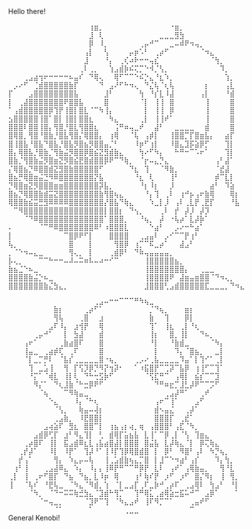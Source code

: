 Hello there!

⠀⠀⠀⠀⠀⠀⠀⠀⠀⠀⠀⠀⠀⠀⠀⠀⢰⣶⡀⠀⠀⠀⠀⠀⠀⠀⠀⠀⠀⠀⠀⠀⠐⣶⡀⠀⠀⠀⠀⠀⠀⠀⠀⠀⠀⠀⠀
⠀⠀⠀⠀⠀⠀⠀⠀⠀⠀⠀⠀⠀⠀⠀⠀⣸⠀⢇⠀⠀⠀⠀⠀⠀⠀⠀⠀⠀⠀⣀⣀⣀⣻⣳⠀⠀⠀⠀⠀⠀⠀⠀⠀⠀⠀⠀
⠀⠀⠀⠀⠀⠀⠀⠀⠀⠀⠀⠀⠀⠀⠀⠀⡿⠀⠸⡀⠀⠀⠀⠀⠀⠀⢀⡤⠚⠉⠀⠀⣀⠤⠾⠟⠲⢤⡀⠀⠀⠀⠀⠀⠀⠀⠀
⠀⠀⠀⠀⠀⠀⠀⠀⠀⠀⠀⠀⠀⠀⠀⢠⡇⠀⠀⢣⠀⠀⠀⠀⡤⡶⠡⠃⠀⢀⡴⠋⠀⠀⠀⠀⠀⠀⠈⠲⣄⠀⠀⠀⠀⠀⠀
⠀⠀⠀⠀⠀⠀⠀⠀⠀⠀⠀⠀⠀⠀⠀⣸⠀⠀⠀⠘⡄⠀⢀⢎⠴⠗⠒⠒⢤⣎⠀⠀⠀⠀⠀⠀⠀⠀⠀⠀⠈⢳⡀⠀⠀⠀⠀
⠀⠀⠀⠀⠀⠀⠀⠀⠀⠀⠀⠀⠀⠀⢀⠇⢀⡀⠀⠀⢱⣠⣾⡷⠮⢍⡉⠑⠺⡈⢣⡀⠀⠀⠀⠀⠀⠀⠀⠀⠀⠀⠹⡀⠀⠀⠀
⠀⠀⠀⢀⣠⣴⢲⠖⠒⠒⠒⠒⠦⣤⠎⠀⠙⢿⢄⠀⠀⢿⠋⠉⠉⠑⠮⡑⣄⠘⣆⠱⡀⠀⠀⠀⠀⠀⠀⠀⠀⠀⠀⢱⡀⠀⠀
⠀⡠⠔⠋⠀⢈⣾⣿⣿⣿⣿⣿⣷⡏⠀⠀⠀⠀⠙⠀⣠⠜⠋⠓⠲⢄⠀⠙⣌⢧⠈⢆⢧⠀⠀⠀⠀⠀⠀⡆⠀⠀⠀⢠⣇⠀⠀
⡏⠀⠀⠀⣠⣿⣿⣿⣿⣿⣿⣿⣿⣧⠀⠀⠀⠀⠀⣸⠃⠀⠀⠀⠀⠀⢳⠀⠘⡎⣇⠸⣼⠀⠀⠀⠀⠀⢠⡇⠀⠀⠀⠘⣾⠀⠀
⡇⠀⢀⣼⣿⣿⣿⣿⣿⣿⣿⠟⣿⣿⣧⠀⠀⠀⠀⣿⠀⠀⠀⠀⠀⠀⠈⡇⠀⢸⢸⠀⣿⠀⠀⠀⠀⠀⠀⢸⠀⠀⠀⠀⣿⠀⠀
⠁⢠⣾⣿⣿⣿⣿⣿⡿⢹⡟⢸⣿⡇⣿⣇⠈⠉⠳⢸⡄⠀⠀⠀⠀⠀⠀⡇⠀⢸⢸⠀⡿⠀⠀⠀⠀⠀⠀⢸⠀⠀⠀⠀⣿⠀⠀
⣢⣿⣿⣿⣿⣿⢸⣿⠁⣿⡇⢸⣿⡇⣿⣿⣆⠀⠀⠀⠳⣄⠀⠀⠀⠀⢀⡇⠀⢸⢸⠞⠁⠀⠀⠀⠀⠀⠀⢸⠀⠀⠀⠀⣿⠀⠀
⣿⣿⣿⠇⣿⣿⢸⣿⡄⢻⣿⡘⣿⣇⢻⣿⣿⣆⠀⠀⠀⢨⠛⠶⢤⣀⠞⠀⠀⣼⠃⠀⠀⣀⣀⣀⣀⠀⠀⣾⠀⠀⠀⠀⣿⠀⠀
⣿⢿⣿⡀⢻⣿⠘⣿⣷⡘⣿⣧⢻⣿⡌⢿⣿⣿⡄⠀⢰⢿⠀⠀⠈⢧⠀⢠⡾⡇⠀⠀⢸⣿⣿⡉⡏⣿⣶⣧⡄⠀⠀⣴⡏⠀⠀
⣿⢸⣿⣧⠘⣿⣧⠙⣿⣧⡘⣿⣧⡻⣿⣦⡻⣿⣿⣤⡈⠃⠀⠀⠀⠸⡶⠋⢰⡇⠀⠀⠸⣿⣄⣹⡯⣵⡿⡋⠀⠀⠀⢹⡇⠀⠀
⣿⡄⢿⣿⣧⡘⣿⣷⡈⢻⣷⣬⡻⣿⣿⡿⣿⣮⣝⣻⣾⣷⣄⠀⠀⠀⢳⠔⠋⠳⡄⠀⠀⠓⠛⠒⠉⠡⠖⠁⠀⠀⠀⢹⡇⠀⠀
⣿⣷⡈⢻⣿⣷⣬⡻⣿⣶⣝⡻⣿⣮⣟⣿⣾⣿⣿⡿⠟⠉⠙⢷⡀⠀⠈⡖⠤⣄⡙⣄⠀⠀⠀⠀⠀⠀⠀⠀⠀⢠⠃⣼⠁⠀⠀
⡌⢿⣿⣦⡙⠿⣿⣿⣾⣝⣻⣿⣷⣿⣿⣿⣿⣿⠋⠀⠀⠀⠀⠀⠙⣆⠀⢹⠀⠀⠈⠻⣷⡀⠀⠀⠀⠀⠀⠀⠀⠈⣞⣼⠀⠀⠀
⣿⣦⡛⢿⣿⣶⣬⣙⠻⠿⣿⣿⣿⣿⣿⣿⣿⡝⣧⠀⠀⠀⠀⠀⠀⠘⣆⠀⢇⠀⠀⠀⢸⠃⠀⠀⠀⠀⠀⠀⠀⡾⠉⣇⡇⠀⠀
⡙⢿⣿⣶⣝⡻⣿⣿⣿⣶⣶⣿⣿⣿⣿⣿⣿⣿⡽⣧⡀⠀⠀⠀⠀⠀⠘⡆⠸⡆⠀⠀⡸⠀⠀⠀⠀⠀⠀⠀⣴⠃⠀⠹⣵⠀⠀
⣿⣦⡙⢿⣿⣿⣷⣾⣭⣝⣿⣿⣿⣿⣿⣿⣿⣿⣷⢻⣿⢦⣄⠀⠀⠀⠀⠘⡄⢹⠀⢀⠇⠀⢰⠚⡦⢠⠖⣷⢿⠀⠀⠀⢿⡆⠀
⢿⣿⣿⣷⣮⣭⣛⣻⠿⠿⠿⠿⣿⣿⣿⣿⣿⣿⣿⡜⣿⣧⠙⢷⣄⠀⠀⠀⠱⣀⡇⡸⠀⢠⠇⢀⣇⡟⢀⣟⡏⠀⠀⠀⠘⣧⠀
⠀⠉⠻⣿⣿⣿⣿⣿⣿⣿⣿⣿⣿⣿⣿⣿⣿⣿⣿⡇⣿⣿⡆⠀⠙⢢⡀⠀⠀⠀⢀⠇⠀⡞⠀⡼⡸⠀⡼⡹⠀⠀⠀⠀⠀⠀⠀
⠀⠀⠀⠈⠙⠿⣿⣿⣿⣿⣿⣿⣿⣿⣿⣿⣿⣿⣿⠁⣿⣿⣿⡀⠀⠀⠘⢦⡀⠀⡼⠀⠐⢧⡴⠁⣇⡼⡷⠁⠀⠀⠀⠀⠀⠀⠀
⠄⠀⠀⠀⠀⠀⠈⠉⠛⠿⣿⣿⣿⣿⣿⣿⣿⠿⠃⠰⣿⣿⣿⣇⠀⠀⠀⠀⠑⣴⠃⠀⠀⡠⠔⠒⠓⣴⠁⠀⠀⠀⠀⠀⠀⠀⠀
⡇⠀⠀⠀⠀⠀⠀⠀⠀⠀⠀⠉⣿⡿⠟⠋⡇⠀⠀⠀⣿⣿⣿⣿⠀⠀⢀⣠⣤⠇⠀⡠⠊⠉⠉⡟⢰⠃⠀⠀⠀⠀⠀⠀⠀⠀⠀
⢧⡀⠀⠀⠀⠀⠀⠀⠀⠀⠀⠀⣿⠀⠀⠀⡇⠀⠀⠀⠀⢻⣿⡿⠀⢰⡉⠉⠯⣀⡴⠁⠀⠀⣼⣠⠃⠀⠀⠀⠀⠀⠀⠀⠀⠀⠀
⡀⠈⠑⠲⠤⣄⣀⠀⠀⠀⠀⠀⢻⢄⡀⠀⡇⠀⠀⠀⢀⣾⡿⠃⠀⠙⠷⢤⣤⣤⣤⣤⡀⠀⠀⠀⠀⠀⠀⠀⠀⠀⠀⠀⠀⠀⠀
⡧⢄⡀⠀⠀⠀⠉⠉⠓⠒⠒⠤⠼⠤⠭⠶⠧⠤⠴⠒⠊⠉⠀⠀⠀⠀⠀⢸⣿⣿⣿⣿⣿⣦⡀⠀⠀⠀⠀⠀⠀⠀⠀⠀⠀⠀⠀
⣷⣦⣈⠑⠦⣀⠀⠀⠀⠀⠀⠀⠀⠀⠀⠀⠀⠀⠀⠀⠀⠀⠀⠀⠀⠀⠀⢸⣿⣿⣿⣿⣿⣿⣿⡄⠀⠀⢀⣀⣀⠀⠀⠀⠀⠀⠀
⣿⣿⣿⣿⣷⣬⡑⠦⣀⠀⠀⠀⠀⠀⠀⠀⠀⠀⠀⠀⠀⠀⠀⠀⠀⠀⠀⢸⣿⣿⣿⣿⠟⠀⣼⣶⣤⣶⣿⣿⠈⠙⠲⢄⡀⠀⠀
⣿⣿⣿⣿⣿⣿⣿⣷⣌⣳⣄⡀⠀⠀⠀⠀⠀⠀⠀⠀⠀⠀⠀⠀⠀⠀⠀⣸⣿⣿⣿⢃⣠⣾⣿⣿⣿⣿⣿⣏⣀⣀⣀⡀⠙⠲⣄

⠀⠀⠀⠀⠀⠀⠀⠀⠀⠀⠀⠀⠀⠀⠀⠀⠀⢀⣠⠤⠒⠒⠉⠉⠉⠛⠳⢦⣀⠀⠀⠀⠀⠀⠀⠀⠀⠀⠀⠀⠀⠀⠀⠀⠀⠀
⠀⠀⠀⠀⠀⠀⠀⠀⠀⣷⡆⠀⠀⠀⠀⢀⡴⠋⠁⠀⠀⠀⠀⠀⠀⠀⠀⠀⡈⠙⢦⡀⠀⠀⠀⣶⡆⠀⠀⠀⠀⠀⠀⠀⠀⠀
⠀⠀⠀⠀⠀⠀⠀⠀⠀⢻⢧⠀⠀⠀⢀⣿⠀⠀⣰⠀⠀⠀⠀⠀⠀⠀⠀⠀⣷⠀⠀⢹⠀⠀⠀⡿⡇⠀⠀⠀⠀⠀⠀⠀⠀⠀
⠀⠀⠀⠀⠀⠀⠀⠀⣠⠏⠸⡄⠀⣰⢺⡟⠀⠀⢿⠀⠀⠀⠀⠀⠀⠀⠀⠀⢹⠁⠀⢸⣆⠀⢀⡇⠘⢆⠀⠀⠀⠀⠀⠀⠀⠀
⠀⠀⠀⠀⠀⢀⡤⠚⠁⠀⠀⡇⠀⣳⣼⠀⠀⠀⣾⠀⠀⠀⠀⠀⠀⠀⠀⠀⢸⡆⠀⠀⣿⡀⢸⡇⠀⠀⠙⠦⡀⠀⠀⠀⠀⠀
⠀⠀⠀⢠⠖⠁⠀⠀⠀⠀⢀⣷⣴⣿⠏⠀⠀⠀⣿⠀⠀⠀⠀⠀⠀⠀⠀⠀⠘⡇⠀⠀⠘⣷⣾⣀⠀⠀⠀⠀⠈⠳⡄⠀⠀⠀
⠀⠀⠀⢸⣤⣀⠀⢀⣴⡾⢏⠀⢀⠏⠀⠀⠀⠀⣿⠀⠀⠀⠀⠀⠀⠀⠀⠀⠀⡇⠀⠀⠀⠹⡄⠈⣿⣦⡀⠀⠀⣀⡇⠀⠀⠀
⠀⠀⠀⠈⡇⣀⡉⡛⠇⠀⠈⣧⡎⢀⣀⣀⣀⣀⣿⠐⢦⡀⠀⠀⠀⢀⡠⠔⢀⣧⣀⣀⣀⣀⠹⣤⠁⡇⢹⠊⠁⢀⡇⠀⠀⠀
⠀⠀⠀⠀⢹⠀⣀⣡⢸⠀⠀⢻⠀⡏⢫⡹⡿⡙⠻⡝⢲⡽⠂⠀⠀⠁⠰⣯⣿⡟⠉⢉⡽⠉⣧⡿⠀⢰⢸⠋⠉⢹⠁⠀⠀⠀
⠀⠀⠀⠀⠘⡍⠁⠈⢾⣇⠀⢸⡇⢇⠀⠙⠓⢒⣫⡷⠋⠀⠀⠀⠀⠀⠀⠈⢫⣏⠛⠉⠀⢠⢿⡇⠀⣮⡎⠉⠉⣹⠀⠀⠀⠀
⠀⠀⠀⠀⠀⠻⡌⠁⠀⠙⢆⣸⣷⠈⠓⣒⡿⠟⠋⠀⠀⠀⠀⠀⠀⠀⠀⠀⠀⠙⠛⠶⣖⡉⣸⣃⡼⠟⠉⠉⡩⠋⠀⠀⠀⠀
⠀⠀⠀⠀⠀⠀⠈⢦⠀⠀⠀⠉⠻⢷⣤⣀⠀⠀⠀⠀⠀⠀⠀⠀⠀⠀⠀⠀⠀⠀⠀⢀⣠⡼⠛⠁⠀⠀⢀⠞⠀⠀⠀⠀⠀⠀
⠀⠀⠀⠀⠀⠀⠀⠀⠑⣄⠀⠀⠀⠸⡄⠈⠓⢆⠀⠀⠀⠀⠀⠀⠀⠀⠀⠀⠀⢠⠖⠉⢸⠁⠀⠀⠀⣠⠋⠀⠀⠀⠀⠀⠀⠀
⠀⠀⠀⠀⠀⠀⠀⠀⠀⠈⢣⡀⠀⠀⢷⣤⠤⢼⡆⠀⠀⠀⠀⠀⠀⠀⠀⠀⠀⣾⠢⣤⣌⠀⠀⢀⡼⠁⠀⠀⠀⠀⠀⠀⠀⠀
⠀⠀⠀⠀⠀⠀⠀⠀⠀⢀⣠⣷⡀⠀⠸⣟⣿⣿⡇⠀⠀⠀⠀⠀⠀⠀⠀⠀⠀⣿⣿⣿⡏⠀⢀⣞⠁⠀⠀⠀⠀⠀⠀⠀⠀⠀
⠀⠀⠀⠀⠀⠀⠀⣠⢴⣵⠏⠀⣻⣆⠀⣿⣿⠉⡇⠀⢰⣦⢠⡆⢴⡀⢶⠀⢠⣿⣿⣿⠃⢠⣏⠈⠳⡀⠀⠀⠀⠀⠀⠀⠀⠀
⠀⠀⠀⠀⠀⣠⣾⡿⢋⡏⠀⣰⠃⠻⣄⢹⡇⠀⢃⠀⣾⢿⡏⣥⣦⣧⠀⣇⢸⠁⠉⡿⢀⡇⠈⢣⠀⢹⣶⣄⠀⠀⠀⠀⠀⠀
⠀⠀⠀⢀⡴⣿⠏⠀⢸⡇⠀⣯⣠⣾⠿⣆⣇⢠⣧⣴⣿⣼⡇⣿⣿⣿⠀⣿⣬⣧⠀⣇⡼⢷⣄⠈⡇⠀⡿⢍⢷⣄⠀⠀⠀⠀
⠀⠀⢀⡞⡼⠁⠀⠀⠸⡇⠀⠸⡟⠁⠀⢹⡼⠘⠁⢸⠸⡏⢹⡿⢿⣿⣾⣿⠀⡇⠀⡿⠃⠀⠻⣿⠃⢠⠇⠀⠳⡙⢦⡀⠀⠀
⠀⠀⡞⢠⠁⠀⠀⠀⠀⢻⡄⠀⠱⣄⡤⠤⢧⠀⠀⢸⢀⣡⣾⣷⢦⣄⡉⣿⠀⡇⣸⠉⠑⠲⣴⠃⢠⡎⠀⠀⠀⠹⡄⢳⡀⠀
⠀⢰⠃⢸⠀⠀⠀⢀⣠⣼⠿⣄⠀⠱⡄⠀⠸⡄⡄⢸⠿⡟⠛⠉⠉⠛⡿⡟⠀⣇⠇⠀⢠⠞⠁⢠⢿⣷⣤⡀⠀⠀⢻⠘⣇⠀
⢀⡇⠀⢸⠀⢀⠖⠋⣿⡏⠀⠙⣦⠀⠙⣦⡀⣇⠸⡶⠀⢿⠀⠀⠀⢰⠃⢷⠎⡟⠀⡰⠋⠀⡰⠋⠀⣿⡌⠻⡆⠀⢸⠀⢻⡀
⢸⠀⠀⠈⢧⠎⠀⠘⣟⢧⣀⠀⠈⠳⣄⠈⠻⣾⡀⢱⠀⠈⡇⣀⣠⡏⢀⠏⣀⡷⠚⢀⡴⠏⠀⢀⣠⢿⠇⠀⢳⣠⠃⠀⠘⡇
⠀⠀⠀⠀⠈⠳⡀⠀⠈⠙⠒⠭⠭⢷⣚⣳⣄⠈⣹⣾⠓⢻⡉⠀⠀⢹⠛⢿⣅⢀⣴⢿⣵⣒⣯⠥⠚⠉⠀⣠⡿⠁⠀⠀⠀⠁
⠀⠀⠀⠀⠀⠀⠈⠒⢤⣀⡀⠀⠀⠀⠀⠈⣹⠟⠉⢹⠀⠈⠳⣄⣠⠞⠀⢸⠏⠻⡉⠉⠁⠀⠀⠀⢀⣤⠞⠋⠀⠀⠀⠀⠀⠀
⠀⠀⠀⠀⠀⠀⠀⠀⠀⠈⠁⠀⠀⠀⠀⠀⠁⠀⠀⠀⠀⠀⠀⢀⣀⣀⠀⠀⠀⠀⠀⠀⠀⠀⠀⠀⠉⠀⠀⠀⠀⠀⠀⠀⠀⠀
General Kenobi!
